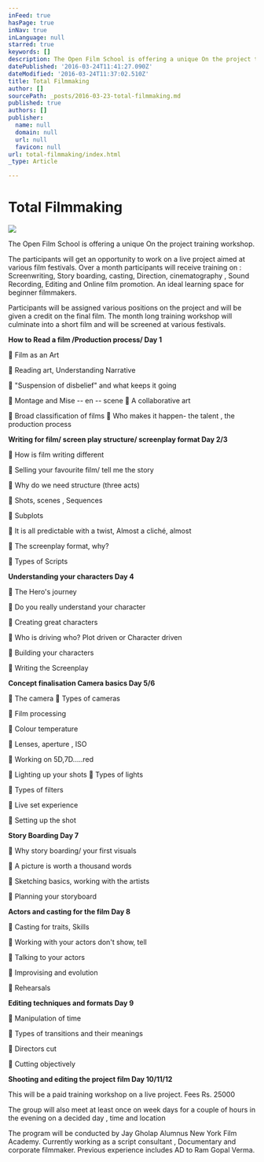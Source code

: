 ```yaml
---
inFeed: true
hasPage: true
inNav: true
inLanguage: null
starred: true
keywords: []
description: The Open Film School is offering a unique On the project training workshop.
datePublished: '2016-03-24T11:41:27.090Z'
dateModified: '2016-03-24T11:37:02.510Z'
title: Total Filmmaking
author: []
sourcePath: _posts/2016-03-23-total-filmmaking.md
published: true
authors: []
publisher:
  name: null
  domain: null
  url: null
  favicon: null
url: total-filmmaking/index.html
_type: Article

---
```

# Total Filmmaking
![](https://the-grid-user-content.s3-us-west-2.amazonaws.com/93ac82bf-f746-4b46-b148-b101bcbf5d6e.jpg)

The Open Film School is offering a unique On the project training workshop.

The participants will get an opportunity to work on a live project aimed at various film festivals. Over a month participants will receive training on : Screenwriting, Story boarding, casting, Direction, cinematography , Sound Recording, Editing and Online film promotion. An ideal learning space for beginner filmmakers.

Participants will be assigned various positions on the project and will be given a credit on the final film. The month long training workshop will culminate into a short film and will be screened at various festivals. 

**How to Read a film /Production process/ Day 1**

 Film as an Art

 Reading art, Understanding Narrative

 "Suspension of disbelief" and what keeps it going

 Montage and Mise -- en -- scene  A collaborative art

 Broad classification of films  Who makes it happen- the talent , the    production process

**Writing for film/ screen play structure/ screenplay format Day 2/3**

 How is film writing different

 Selling your favourite film/ tell me the story

 Why do we need structure (three acts)

 Shots, scenes , Sequences

 Subplots

 It is all predictable with a twist, Almost a cliché, almost

 The screenplay format, why?

 Types of Scripts

**Understanding your characters Day 4**

 The Hero's journey

 Do you really understand your character

 Creating great characters

 Who is driving who? Plot driven or Character driven

 Building your characters

 Writing the Screenplay

**Concept finalisation Camera basics Day 5/6**

 The camera  Types of cameras

 Film processing

 Colour temperature

 Lenses, aperture , ISO

 Working on 5D,7D.....red

 Lighting up your shots  Types of lights

 Types of filters

 Live set experience

 Setting up the shot

**Story Boarding Day 7**

 Why story boarding/ your first visuals

 A picture is worth a thousand words

 Sketching basics, working with the artists

 Planning your storyboard

**Actors and casting for the film Day 8**

 Casting for traits, Skills

 Working with your actors don't show, tell

 Talking to your actors

 Improvising and evolution

 Rehearsals

**Editing techniques and formats Day 9**

 Manipulation of time

 Types of transitions and their meanings

 Directors cut

 Cutting objectively

**Shooting and editing the project film Day 10/11/12**

This will be a paid training workshop on a live project. Fees Rs. 25000

The group will also meet at least once on week days for a couple of hours in the evening on a decided day , time and location

The program will be conducted by Jay Gholap Alumnus New York Film Academy. Currently working as a script consultant , Documentary and corporate filmmaker. Previous experience includes AD to Ram Gopal Verma.